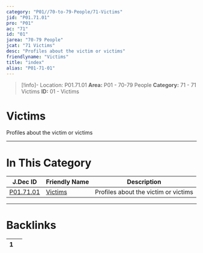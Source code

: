 ```yaml
---
category: "P01//70-to-79-People/71-Victims"
jid: "P01.71.01"
pro: "P01"
ac: "71"
id: "01"
jarea: "70-79 People"
jcat: "71 Victims"
desc: "Profiles about the victim or victims"
friendlyname: "Victims"
title: "index"
alias: "P01-71-01"
---
```

>[!info]- Location: P01.71.01
>**Area:** P01 - 70-79 People
>**Category:** 71 - 71 Victims
>**ID:** 01 - Victims

# Victims

Profiles about the victim or victims
 


---
# In This Category

| J.Dec ID                                                              | Friendly Name                                                       | Description                          |
| --------------------------------------------------------------------- | ------------------------------------------------------------------- | ------------------------------------ |
| [P01.71.01](index.md) | [Victims](index.md) | Profiles about the victim or victims |


---
# Backlinks
<div><table class="dataview table-view-table"><thead class="table-view-thead"><tr class="table-view-tr-header"><th class="table-view-th"><span></span><span class="dataview small-text">1</span></th><th class="table-view-th"><span></span></th></tr></thead><tbody class="table-view-tbody"></tbody></table></div>